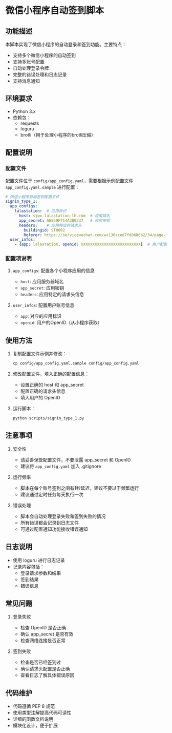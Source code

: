 # 微信小程序自动签到脚本

## 功能描述

本脚本实现了微信小程序的自动登录和签到功能。主要特点：

- 支持多个微信小程序的自动签到
- 支持多账号配置
- 自动处理登录令牌
- 完整的错误处理和日志记录
- 支持消息通知

## 环境要求

- Python 3.x
- 依赖包：
  - requests
  - loguru
  - brotli（用于处理小程序的brotli压缩）

## 配置说明

### 配置文件

配置文件位于 `config/app_config.yaml`，需要根据示例配置文件 `app_config.yaml.sample` 进行配置：

```yaml
# 微信小程序自动签到配置文件
signin_type_1:
  app_configs:
    lalastation:  # 应用标识
      host: sjwx.lalastation-lh.com  # 应用域名
      app_secret: AE859F714A309237   # 应用密钥
      headers:    # 应用特定的请求头
        buildingid: ST0002
        Referer: https://servicewechat.com/wx136aced7fd0686b2/34/page-frame.html
  user_infos:
    - {app: lalastation, openid: XXXXXXXXXXXXXXXXXXXXXXXXXX}  # 用户配置
```

### 配置项说明

1. `app_configs`: 配置各个小程序应用的信息
   - `host`: 应用服务器域名
   - `app_secret`: 应用密钥
   - `headers`: 应用特定的请求头信息

2. `user_infos`: 配置用户账号信息
   - `app`: 对应的应用标识
   - `openid`: 用户的OpenID（从小程序获取）

## 使用方法

1. 复制配置文件示例并修改：
   ```bash
   cp config/app_config.yaml.sample config/app_config.yaml
   ```

2. 修改配置文件，填入正确的配置信息：
   - 设置正确的 host 和 app_secret
   - 配置正确的请求头信息
   - 填入用户的 OpenID

3. 运行脚本：
   ```bash
   python scripts/signin_type_1.py
   ```

## 注意事项

1. 安全性
   - 请妥善保管配置文件，不要泄露 app_secret 和 OpenID
   - 建议将 `app_config.yaml` 加入 .gitignore

2. 运行频率
   - 脚本在每个账号签到之间有1秒延迟，建议不要过于频繁运行
   - 建议通过定时任务每天执行一次

3. 错误处理
   - 脚本会自动处理登录失败和签到失败的情况
   - 所有错误都会记录到日志文件
   - 可通过配置通知功能接收错误通知

## 日志说明

- 使用 loguru 进行日志记录
- 记录内容包括：
  - 登录请求参数和结果
  - 签到结果
  - 错误信息

## 常见问题

1. 登录失败
   - 检查 OpenID 是否正确
   - 确认 app_secret 是否有效
   - 检查网络连接是否正常

2. 签到失败
   - 检查是否已经签到过
   - 确认请求头配置是否正确
   - 查看日志了解具体错误原因

## 代码维护

- 代码遵循 PEP 8 规范
- 使用类型注解提高代码可读性
- 详细的函数文档说明
- 模块化设计，便于扩展
